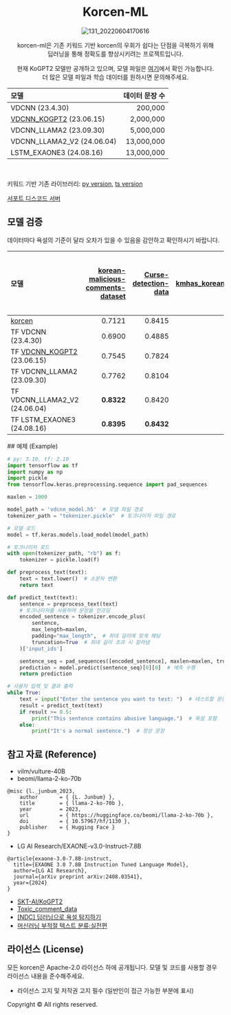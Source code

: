 <div align="center">
  <h1>Korcen-ML</h1>
</div>

<p align="center">
  <img src="https://user-images.githubusercontent.com/85154556/171998341-9a7439c8-122f-4a9f-beb6-0e0b3aad05ed.png" alt="131_20220604170616">
</p>

<p align="center">
  korcen-ml은 기존 키워드 기반 korcen의 우회가 쉽다는 단점을 극복하기 위해<br>
  딥러닝을 통해 정확도를 향상시키려는 프로젝트입니다.
</p>

<p align="center">
  현재 KoGPT2 모델만 공개하고 있으며, 모델 파일은 <a href="https://github.com/KR-korcen/korcen-ml/tree/main/model">여기</a>에서 확인 가능합니다.<br>
  더 많은 모델 파일과 학습 데이터를 원하시면 문의해주세요.
</p>

<div align="center">

| 모델                    | 데이터 문장 수 |
| :---------------------- | -------------: |
| VDCNN (23.4.30)        |        200,000 |
| [VDCNN_KOGPT2](https://github.com/KR-korcen/korcen-ml/tree/main/model) (23.06.15) |     2,000,000 |
| VDCNN_LLAMA2 (23.09.30) |     5,000,000 |
| VDCNN_LLAMA2_V2 (24.06.04) |   13,000,000 |
| LSTM_EXAONE3 (24.08.16) |   13,000,000 |

</div>

<br>

키워드 기반 기존 라이브러리:  [py version](https://github.com/KR-korcen/korcen), [ts version](https://github.com/KR-korcen/korcen.ts)

[서포트 디스코드 서버](https://discord.gg/wyTU3ZQBPE)

## 모델 검증

<p>
  데이터마다 욕설의 기준이 달라 오차가 있을 수 있음을 감안하고 확인하시기 바랍니다.
</p>

<div align="center">

| 모델                                                       | [korean-malicious-comments-dataset](https://github.com/ZIZUN/korean-malicious-comments-dataset) | [Curse-detection-data](https://github.com/2runo/Curse-detection-data) | [kmhas_korean_hate_speech](https://huggingface.co/datasets/jeanlee/kmhas_korean_hate_speech) | [Korean Extremist Website Womad Hate Speech Data](https://www.kaggle.com/datasets/captainnemo9292/korean-extremist-website-womad-hate-speech-data/data) | [LGBT-targeted HateSpeech Comments Dataset (Korean)](https://www.kaggle.com/datasets/junbumlee/lgbt-hatespeech-comments-at-naver-news-korean) |
| :--------------------------------------------------------- | ----------------------------------------------------------------------------------------------: | ---------------------------------------------------------------------------------------: | -------------------------------------------------------------------------------------------------: | ---------------------------------------------------------------------------------------------------------------------------------: | -------------------------------------------------------------------------------------------------------------------------------: |
| [korcen](https://github.com/KR-korcen/korcen)             |                                                                                             0.7121 |                                                                                              0.8415 |                                                                                                   0.6800 |                                                                                                                                   0.6305 |                                                                                                                               0.4479 |
| TF VDCNN (23.4.30)                                         |                                                                                             0.6900 |                                                                                              0.4885 |                                                                                                          |                                                                                                                                   0.4885 |                                                                                                                                      |
| TF [VDCNN_KOGPT2](https://github.com/KR-korcen/korcen-ml/tree/main/model) (23.06.15) |                                                                                             0.7545 |                                                                                              0.7824 |                                                                                                          |                                                                                                                                   0.7055 |                                                                                                                               0.6875 |
| TF VDCNN_LLAMA2 (23.09.30)                                 |                                                                                             0.7762 |                                                                                              0.8104 |                                                                                                   0.7296 |                                                                                                                                          |                                                                                                                                      |
| TF VDCNN_LLAMA2_V2 (24.06.04)                               |                                                                                   **0.8322** |                                                                                              0.8420 |                                                                                                   0.7837 |                                                                                                                                   0.7120 |                                                                                                                         **0.7477** |
| TF LSTM_EXAONE3 (24.08.16)                                 |                                                                                   **0.8395** |                                                                                           **0.8432** |                                                                                                **0.8851** |                                                                                                                                **0.7155** |                                                                                                                               0.6919 |
</div>
## 예제 (Example)

```python
# py: 3.10, tf: 2.10
import tensorflow as tf
import numpy as np
import pickle
from tensorflow.keras.preprocessing.sequence import pad_sequences

maxlen = 1000

model_path = 'vdcnn_model.h5'  # 모델 파일 경로
tokenizer_path = "tokenizer.pickle"  # 토크나이저 파일 경로

# 모델 로드
model = tf.keras.models.load_model(model_path)

# 토크나이저 로드
with open(tokenizer_path, "rb") as f:
    tokenizer = pickle.load(f)

def preprocess_text(text):
    text = text.lower()  # 소문자 변환
    return text

def predict_text(text):
    sentence = preprocess_text(text)
    # 토크나이저를 사용하여 문장을 인코딩
    encoded_sentence = tokenizer.encode_plus(
        sentence,
        max_length=maxlen,
        padding="max_length",  # 최대 길이에 맞게 패딩
        truncation=True  # 최대 길이 초과 시 잘라냄
    )['input_ids']

    sentence_seq = pad_sequences([encoded_sentence], maxlen=maxlen, truncating="post")
    prediction = model.predict(sentence_seq)[0][0]  # 예측 수행
    return prediction

# 사용자 입력 및 결과 출력
while True:
    text = input("Enter the sentence you want to test: ")  # 테스트할 문장 입력
    result = predict_text(text)
    if result >= 0.5:
        print("This sentence contains abusive language.")  # 욕설 포함
    else:
        print("It's a normal sentence.")  # 정상 문장
```
## 참고 자료 (Reference)
- vilm/vulture-40B
- beomi/llama-2-ko-70b
```
@misc {l._junbum_2023,
    author       = { {L. Junbum} },
    title        = { llama-2-ko-70b },
    year         = 2023,
    url          = { https://huggingface.co/beomi/llama-2-ko-70b },
    doi          = { 10.57967/hf/1130 },
    publisher    = { Hugging Face }
}
```
- LG AI Research/EXAONE-v3.0-Instruct-7.8B
```
@article{exaone-3.0-7.8B-instruct,
  title={EXAONE 3.0 7.8B Instruction Tuned Language Model},
  author={LG AI Research},
  journal={arXiv preprint arXiv:2408.03541},
  year={2024}
}
```
- [SKT-AI/KoGPT2](https://github.com/SKT-AI/KoGPT2)
- [Toxic_comment_data](https://github.com/songys/Toxic_comment_data)
- [[NDC] 딥러닝으로 욕설 탐지하기](https://youtu.be/K4nU7yXy7R8)
- [머신러닝 부적절 텍스트 분류:실전편](https://medium.com/watcha/%EB%A8%B8%EC%8B%A0%EB%9F%AC%EB%8B%9D-%EB%B6%80%EC%A0%81%EC%A0%88-%ED%85%8D%EC%8A%A4%ED%8A%B8-%EB%B6%84%EB%A5%98-%EC%8B%A4%EC%A0%84%ED%8E%B8-57587ecfae78)

## 라이선스 (License)
모든 korcen은 Apache-2.0 라이선스 하에 공개됩니다. 모델 및 코드를 사용할 경우 라이선스 내용을 준수해주세요.

- 라이선스 고지 및 저작권 고지 필수 (일반인이 접근 가능한 부분에 표시)

Copyright © All rights reserved.
